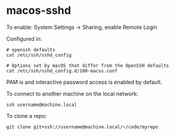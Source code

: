 # macos-sshd

To enable: System Settings -> Sharing, enable Remote Login

Configured in:

```
# openssh defaults
cat /etc/ssh/sshd_config

# Options set by macOS that differ from the OpenSSH defaults
cat /etc/ssh/sshd_config.d/100-macos.conf

```

PAM is and interactive password access is enabled by default.

To connect to another machine on the local network:

```
ssh username@machine.local
```

To clone a repo:

```
git clone git+ssh://username@machine.local/~/code/myrepo
```
